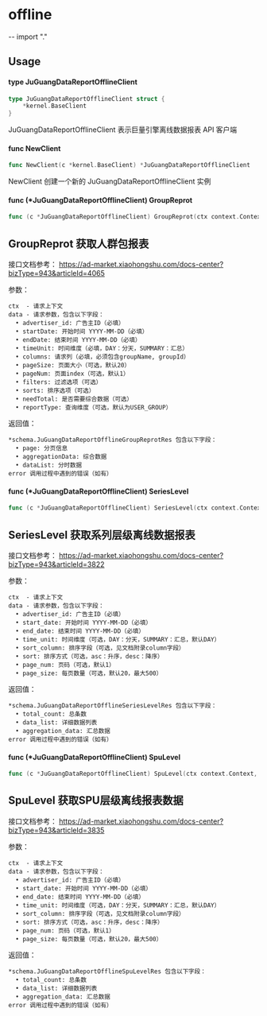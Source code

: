 # offline
--
    import "."


## Usage

#### type JuGuangDataReportOfflineClient

```go
type JuGuangDataReportOfflineClient struct {
	*kernel.BaseClient
}
```

JuGuangDataReportOfflineClient 表示巨量引擎离线数据报表 API 客户端

#### func  NewClient

```go
func NewClient(c *kernel.BaseClient) *JuGuangDataReportOfflineClient
```
NewClient 创建一个新的 JuGuangDataReportOfflineClient 实例

#### func (*JuGuangDataReportOfflineClient) GroupReprot

```go
func (c *JuGuangDataReportOfflineClient) GroupReprot(ctx context.Context, data *schema.JuGuangDataReportOfflineGroupReprotReq) (*schema.JuGuangDataReportOfflineGroupReprotRes, error)
```
## GroupReprot 获取人群包报表

接口文档参考： https://ad-market.xiaohongshu.com/docs-center?bizType=943&articleId=4065

参数：

    ctx  - 请求上下文
    data - 请求参数，包含以下字段：
      • advertiser_id: 广告主ID（必填）
      • startDate: 开始时间 YYYY-MM-DD（必填）
      • endDate: 结束时间 YYYY-MM-DD（必填）
      • timeUnit: 时间维度（必填，DAY：分天，SUMMARY：汇总）
      • columns: 请求列（必填，必须包含groupName, groupId）
      • pageSize: 页面大小（可选，默认20）
      • pageNum: 页面index（可选，默认1）
      • filters: 过滤选项（可选）
      • sorts: 排序选项（可选）
      • needTotal: 是否需要综合数据（可选）
      • reportType: 查询维度（可选，默认为USER_GROUP）

返回值：

    *schema.JuGuangDataReportOfflineGroupReprotRes 包含以下字段：
      • page: 分页信息
      • aggregationData: 综合数据
      • dataList: 分时数据
    error 调用过程中遇到的错误（如有）

#### func (*JuGuangDataReportOfflineClient) SeriesLevel

```go
func (c *JuGuangDataReportOfflineClient) SeriesLevel(ctx context.Context, data *schema.JuGuangDataReportOfflineSeriesLevelReq) (*schema.JuGuangDataReportOfflineSeriesLevelRes, error)
```
## SeriesLevel 获取系列层级离线数据报表

接口文档参考： https://ad-market.xiaohongshu.com/docs-center?bizType=943&articleId=3822

参数：

    ctx  - 请求上下文
    data - 请求参数，包含以下字段：
      • advertiser_id: 广告主ID（必填）
      • start_date: 开始时间 YYYY-MM-DD（必填）
      • end_date: 结束时间 YYYY-MM-DD（必填）
      • time_unit: 时间维度（可选，DAY：分天，SUMMARY：汇总，默认DAY）
      • sort_column: 排序字段（可选，见文档附录column字段）
      • sort: 排序方式（可选，asc：升序，desc：降序）
      • page_num: 页码（可选，默认1）
      • page_size: 每页数量（可选，默认20，最大500）

返回值：

    *schema.JuGuangDataReportOfflineSeriesLevelRes 包含以下字段：
      • total_count: 总条数
      • data_list: 详细数据列表
      • aggregation_data: 汇总数据
    error 调用过程中遇到的错误（如有）

#### func (*JuGuangDataReportOfflineClient) SpuLevel

```go
func (c *JuGuangDataReportOfflineClient) SpuLevel(ctx context.Context, data *schema.JuGuangDataReportOfflineSpuLevelReq) (*schema.JuGuangDataReportOfflineSpuLevelRes, error)
```
## SpuLevel 获取SPU层级离线报表数据

接口文档参考： https://ad-market.xiaohongshu.com/docs-center?bizType=943&articleId=3835

参数：

    ctx  - 请求上下文
    data - 请求参数，包含以下字段：
      • advertiser_id: 广告主ID（必填）
      • start_date: 开始时间 YYYY-MM-DD（必填）
      • end_date: 结束时间 YYYY-MM-DD（必填）
      • time_unit: 时间维度（可选，DAY：分天，SUMMARY：汇总，默认DAY）
      • sort_column: 排序字段（可选，见文档附录column字段）
      • sort: 排序方式（可选，asc：升序，desc：降序）
      • page_num: 页码（可选，默认1）
      • page_size: 每页数量（可选，默认20，最大500）

返回值：

    *schema.JuGuangDataReportOfflineSpuLevelRes 包含以下字段：
      • total_count: 总条数
      • data_list: 详细数据列表
      • aggregation_data: 汇总数据
    error 调用过程中遇到的错误（如有）
